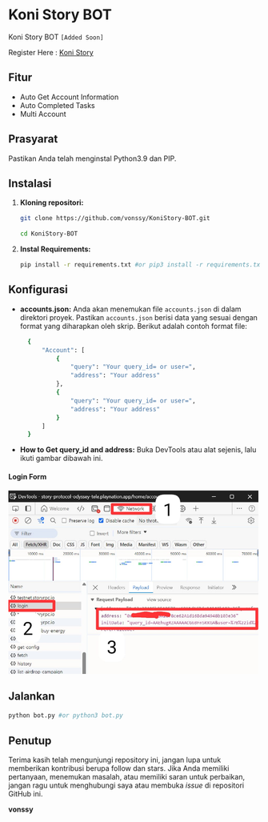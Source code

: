 # Koni Story BOT
Koni Story BOT `[Added Soon]`

Register Here : [Koni Story](https://t.me/KoniStory_bot/app?startapp=TXpN3k91O)

## Fitur

  - Auto Get Account Information
  - Auto Completed Tasks
  - Multi Account

## Prasyarat

Pastikan Anda telah menginstal Python3.9 dan PIP.

## Instalasi

1. **Kloning repositori:**
   ```bash
   git clone https://github.com/vonssy/KoniStory-BOT.git
   ```
   ```bash
   cd KoniStory-BOT
   ```

2. **Instal Requirements:**
   ```bash
   pip install -r requirements.txt #or pip3 install -r requirements.txt
   ```

## Konfigurasi

- **accounts.json:** Anda akan menemukan file `accounts.json` di dalam direktori proyek. Pastikan `accounts.json` berisi data yang sesuai dengan format yang diharapkan oleh skrip. Berikut adalah contoh format file:

  ```bash
    {
        "Account": [
            {
                "query": "Your query_id= or user=",
                "address": "Your address"
            },
            {
                "query": "Your query_id= or user=",
                "address": "Your address"
            }
        ]
    }
  ```

- **How to Get query_id and address:** Buka DevTools atau alat sejenis, lalu ikuti gambar dibawah ini.

<div style="text-align: left;">
  <h4><strong>Login Form</strong></h4>
  <img src="screenshot/ss.jpg" alt="Fetch Data" width="500"/>
</div>

## Jalankan

```bash
python bot.py #or python3 bot.py
```

## Penutup

Terima kasih telah mengunjungi repository ini, jangan lupa untuk memberikan kontribusi berupa follow dan stars.
Jika Anda memiliki pertanyaan, menemukan masalah, atau memiliki saran untuk perbaikan, jangan ragu untuk menghubungi saya atau membuka *issue* di repositori GitHub ini.

**vonssy**